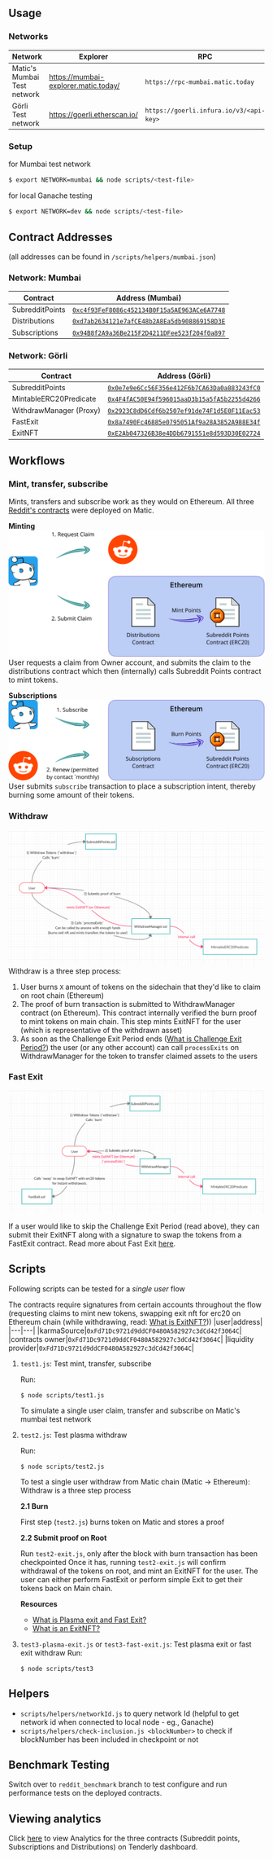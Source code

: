 ## Usage

### Networks
|Network|Explorer|RPC|
|---|---|---|
|Matic's Mumbai Test network|https://mumbai-explorer.matic.today/|`https://rpc-mumbai.matic.today`|
|Görli Test network|https://goerli.etherscan.io/|`https://goerli.infura.io/v3/<api-key>`|

### Setup

for Mumbai test network
```bash
$ export NETWORK=mumbai && node scripts/<test-file>
```

for local Ganache testing
```bash
$ export NETWORK=dev && node scripts/<test-file>
```

## Contract Addresses
(all addresses can be found in `/scripts/helpers/mumbai.json`)
### Network: Mumbai 
|Contract|Address (Mumbai)|
|---|---|
|SubredditPoints|[`0xc4f93FeF8086c452134B0F15a5AE963ACe6A7748`](https://mumbai-explorer.matic.today/address/0xc4f93FeF8086c452134B0F15a5AE963ACe6A7748/transactions)|
|Distributions|[`0xd7ab2634121e7afCE48b2A8Ea5db908869158D3E`](https://mumbai-explorer.matic.today/address/0xd7ab2634121e7afCE48b2A8Ea5db908869158D3E/transactions)|
|Subscriptions|[`0x94B8f2A9a36Be215F2D4211DFee523f204f0a897`](https://mumbai-explorer.matic.today/address/0x94B8f2A9a36Be215F2D4211DFee523f204f0a897/transactions)|
### Network: Görli
|Contract|Address (Görli)|
|---|---|
|SubredditPoints|[`0x0e7e9e6Cc56F356e412F6b7CA63Da0a883243fC0`](https://goerli.etherscan.io/address/0x0e7e9e6Cc56F356e412F6b7CA63Da0a883243fC0)|
|MintableERC20Predicate|[`0x4F4fAC50E94f596015aaD3b15a5fA5b2255d4266`](https://goerli.etherscan.io/address/0x4F4fAC50E94f596015aaD3b15a5fA5b2255d4266)|
|WithdrawManager (Proxy)|[`0x2923C8dD6Cdf6b2507ef91de74F1d5E0F11Eac53`](https://goerli.etherscan.io/address/0x2923C8dD6Cdf6b2507ef91de74F1d5E0F11Eac53)|
|FastExit|[`0x8a7490Fc46885e0795051Af9a28A3852A988E34f`](https://goerli.etherscan.io/address/0x8a7490Fc46885e0795051Af9a28A3852A988E34f)|
|ExitNFT|[`0xE2Ab047326B38e4DDb6791551e8d593D30E02724`](https://goerli.etherscan.io/address/0xE2Ab047326B38e4DDb6791551e8d593D30E02724)|

## Workflows
### Mint, transfer, subscribe
Mints, transfers and subscribe work as they would on Ethereum. All three [Reddit's contracts](./contracts/) were deployed on Matic.

**Minting**
![](docs/images/lunpaj18mp551.png)
User requests a claim from Owner account, and submits the claim to the distributions contract which then (internally) calls Subreddit Points contract to mint tokens.


**Subscriptions**
![](docs/images/bqnvt50amp551.png)
User submits `subscribe` transaction to place a subscription intent, thereby burning some amount of their tokens.


### Withdraw
![](docs/images/Screenshot%202020-07-27%20at%205.57.14%20PM.png)
Withdraw is a three step process:

1. User burns `X` amount of tokens on the sidechain that they'd like to claim on root chain (Ethereum)
2. The proof of burn transaction is submitted to WithdrawManager contract (on Ethereum). This contract internally verified the burn proof to mint tokens on main chain. This step mints ExitNFT for the user (which is representative of the withdrawn asset)
3. As soon as the Challenge Exit Period ends ([What is Challenge Exit Period?](/docs/withdraw.md)) the user (or any other account) can call `processExits` on WithdrawManager for the token to transfer claimed assets to the users
   
### Fast Exit
![](docs/images/Screenshot%202020-07-27%20at%205.56.49%20PM.png)

If a user would like to skip the Challenge Exit Period (read above), they can submit their ExitNFT along with a signature to swap the tokens from a FastExit contract. Read more about Fast Exit [here](/docs/withdraw.md).



## Scripts

Following scripts can be tested for a *single user* flow

The contracts require signatures from certain accounts throughout the flow (requesting claims to mint new tokens, swapping exit nft for erc20 on Ethereum chain (while withdrawing, read: [What is ExitNFT?](docs/withdraw.md)))
|user|address|
|---|---|
|karmaSource|`0xFd71Dc9721d9ddCF0480A582927c3dCd42f3064C`|
|contracts owner|`0xFd71Dc9721d9ddCF0480A582927c3dCd42f3064C`|
|liquidity provider|`0xFd71Dc9721d9ddCF0480A582927c3dCd42f3064C`|

1. `test1.js`: Test mint, transfer, subscribe
   
   Run:
   ```
   $ node scripts/test1.js
   ```
   To simulate a single user claim, transfer and subscribe on Matic's mumbai test network
2. `test2.js`: Test plasma withdraw
   
   Run:
   ```
   $ node scripts/test2.js
   ```
   To test a single user withdraw from Matic chain (Matic -> Ethereum): Withdraw is a three step process
   
   **2.1 Burn**

   First step (`test2.js`) burns token on Matic and stores a proof
   
   **2.2 Submit proof on Root**

   Run `test2-exit.js`, only after the block with burn transaction has been checkpointed
   Once it has, running `test2-exit.js` will confirm withdrawal of the tokens on root, and mint an ExitNFT for the user. The user can either perform FastExit or perform simple Exit to get their tokens back on Main chain.

   **Resources**
   - [What is Plasma exit and Fast Exit?](/docs/withdraw.md)
   - [What is an ExitNFT?](/docs/withdraw.md)

3. `test3-plasma-exit.js` or `test3-fast-exit.js`: Test plasma exit or fast exit withdraw
   Run: 
   ```
   $ node scripts/test3
   ```

## Helpers
- `scripts/helpers/networkId.js` to query network Id (helpful to get network id when connected to local node - eg., Ganache)
- `scripts/helpers/check-inclusion.js <blockNumber>` to check if blockNumber has been included in checkpoint or not 

## Benchmark Testing

Switch over to `reddit_benchmark` branch to test configure and run performance tests on the deployed contracts.

## Viewing analytics

Click [here](https://dashboard.tenderly.co/public/angela/reddit/analytics/) to view Analytics for the three contracts (Subreddit points, Subscriptions and Distributions) on Tenderly dashboard.
